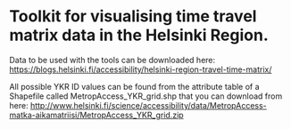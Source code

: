 # Toolkit for visualising time travel matrix data in the Helsinki Region.

Data to be used with the tools can be downloaded here: https://blogs.helsinki.fi/accessibility/helsinki-region-travel-time-matrix/

All possible YKR ID values can be found from the attribute table of a Shapefile called MetropAccess_YKR_grid.shp that you can download from here: http://www.helsinki.fi/science/accessibility/data/MetropAccess-matka-aikamatriisi/MetropAccess_YKR_grid.zip
